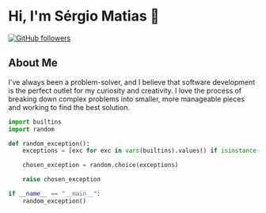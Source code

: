 # Hi, I'm Sérgio Matias 👋

[![GitHub followers](https://img.shields.io/github/followers/chiefmatias?style=social)](https://github.com/chiefmatias)

## About Me

I've always been a problem-solver, and I believe that software development is the perfect outlet for my curiosity and creativity. I love the process of breaking down complex problems into smaller, more manageable pieces and working to find the best solution.

```python
import builtins
import random

def random_exception():
    exceptions = [exc for exc in vars(builtins).values() if isinstance(exc, type) and issubclass(exc, BaseException)]

    chosen_exception = random.choice(exceptions)

    raise chosen_exception

if __name__ == "__main__":
    random_exception()
```
